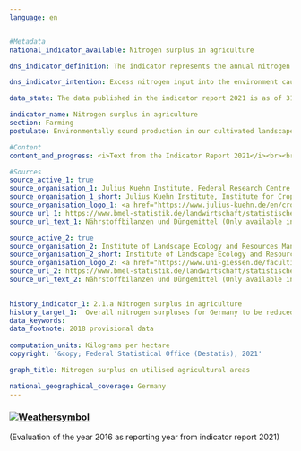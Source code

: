 ```yaml
---
language: en    


#Metadata    
national_indicator_available: Nitrogen surplus in agriculture    

dns_indicator_definition: The indicator represents the annual nitrogen surplus for the agricultural sector, calculated as nitrogen input minus removal of nitrogen, in kilograms per hectare of utilised agricultural area.    

dns_indicator_intention: Excess nitrogen input into the environment causes pollution of groundwater and surface water, the oversupply of nutrients (eutrophication) in inland waters, lakes and onshore ecosystems, the generation of greenhouse gases and acidifying atmospheric pollutants, each with negative consequences for the climate, biodiversity and landscape quality. For the period 2028 to 2032, a reduction of the nitrogen surpluses of the overall balance for Germany to 70 kilograms per hectare of utilised agricultural area on an annual average should be achieved.    

data_state: The data published in the indicator report 2021 is as of 31.12.2020. The data shown on the DNS-Online-Platform is updated regularly, so that more current data may be available online than published in the indicator report 2021.    

indicator_name: Nitrogen surplus in agriculture    
section: Farming    
postulate: Environmentally sound production in our cultivated landscapes    

#Content    
content_and_progress: <i>Text from the Indicator Report 2021</i><br><br>The indicator is calculated by the Institute for Crop and Soil Science at the Julius Kühn Institute and the Institute of Landscape Ecology and Resources Management at the University of Giessen. The calculation takes into account nitrogen inputs by fertilisers, from biological nitrogen fixation, by atmospheric inputs which are not emitted by agriculture, by seed and planting material as well as imported and domestically produced feedstuff. Nitrogen removal results from plant and animal market products.<br><br><br><br>In 2016, fertilisers were the most important component of nitrogen input in the overall balance, accounting for 55.1&nbsp;% (107 kilograms of nitrogen per hectare and year). Domestic feedstuff contributed 22.4&nbsp;% (43&nbsp;kg/ha) to nitrogen input, foreign feedstuff 12.1&nbsp;% (23&nbsp;kg/ha), the biological nitrogen fixation 6.6&nbsp;% (13&nbsp;kg/ha), the non-agricultural emissions 2.0&nbsp;% (4&nbsp;kg/ha) and seed and planting material 0.7&nbsp;% (1&nbsp;kg/ha). While the nitrogen input was reduced by about 9&nbsp;% between 1990 and 2016, the nitrogen removal increased considerably more (by 41&nbsp;%) between 1990 and 2016. In 2016, almost three quarters of the nitrogen removal from agriculture was accounted for by plant products and one quarter by animal market products.<br><br><br><br>The total balance of the indicator is calculated based on the concept of the “Hoftor-Bilanz” (farmgate balance), thus nitrogen flows within the operational cycle are not taken into account. The relevant time series for the indicator is based on the moving five-year average of the total balances of the relevant year as well as the two preceding and subsequent years. Thereby, yearly meteorological and market fluctuations, which cannot be influenced by farms, are balanced. The indicator does not provide an interpretation regarding the regional distribution of nitrogen surpluses. Even if the average value, defined as a national target for Germany, is not reached, regional nitrogen surpluses can be considerably higher than 70&nbsp;kg per hectare and year.<br><br><br><br>During the period from 1992 to 2014, the nitrogen balance fell from 121 to 97&nbsp;kg per hectare and year (– 19.5&nbsp;%). Following the major reduction in nitrogen surpluses at the beginning of the time series, the nitrogen surplus fell by only 0.9&nbsp;% between 2010 and 2014. If this trend continues, decreasing the nitrogen surplus to 70&nbsp;kg/ha of utilised agricultural area on annual average between 2028 and 2032 may not be possible.<br><br><br><br>The significant reduction of the nitrogen surplus in the early 1990s resulted from diminished use of fertilisers and falling numbers of livestock in the new Länder. The marginal decline of the indicator in the remaining course of the time series is based on a minor reduction in mineral fertiliser use and improved harvest yields resulting from technical advances in plant production and breeding (more efficient nitrogen fertilisation, variety spectrum) combined with the simultaneous expansion in the cultivation of high-yield crop types (maize, wheat) as well as improved feed conversion by livestock.<br><br><br><br>The indicator reveals a direct connection to the indicators [3.2.a](https://sustainabledevelopment-deutschland.github.io/3-2-a/) “Emissions of air pollutants”, [6.1.b](https://sustainabledevelopment-deutschland.github.io/6-1-b/) “Nitrate in groundwater”, [14.1.a](https://sustainabledevelopment-deutschland.github.io/14-1-a/) “Nitrogen input to the North and the Baltic Sea through German inflows” and [15.2](https://sustainabledevelopment-deutschland.github.io/15-2-a/) “Eutrophication of ecosystems”.    

#Sources    
source_active_1: true
source_organisation_1: Julius Kuehn Institute, Federal Research Centre for Cultivated Plants, Institute for Crop and Soil Science  
source_organisation_1_short: Julius Kuehn Institute, Institute for Crop and Soil Science  
source_organisation_logo_1: <a href="https://www.julius-kuehn.de/en/crop-and-soil-science/"><img src="https://g205sdgs.github.io/sdg-indicators/public/logosEn/jki.png" alt=" Julius Kuehn Institute, Institute for Crop and Soil Science  " title="Click here to visit the homepage of the organization" style="border: transparent"/></a>
source_url_1: https://www.bmel-statistik.de/landwirtschaft/statistischer-monatsbericht-des-bmel-kapitel-a-landwirtschaft/                        
source_url_text_1: Nährstoffbilanzen und Düngemittel (Only available in German)                        

source_active_2: true
source_organisation_2: Institute of Landscape Ecology and Resources Management, Justus Liebig University of Giessen
source_organisation_2_short: Institute of Landscape Ecology and Resources Management, Justus Liebig University of Giessen
source_organisation_logo_2: <a href="https://www.uni-giessen.de/faculties/f09/institutes/landscape?set_language=en"><img src="https://g205sdgs.github.io/sdg-indicators/public/logosEn/ug.png" alt=" Institute of Landscape Ecology and Resources Management, Justus Liebig University of Giessen" title="Click here to visit the homepage of the organization" style="border: transparent"/></a>
source_url_2: https://www.bmel-statistik.de/landwirtschaft/statistischer-monatsbericht-des-bmel-kapitel-a-landwirtschaft/                        
source_url_text_2: Nährstoffbilanzen und Düngemittel (Only available in German)                        
    

history_indicator_1: 2.1.a Nitrogen surplus in agriculture                    
history_target_1:  Overall nitrogen surpluses for Germany to be reduced to 70&nbsp;kg/ha of land used for agriculture in the annual average from 2028–2032    
data_keywords:    
data_footnote: 2018 provisional data    
    
computation_units: Kilograms per hectare    
copyright: '&copy; Federal Statistical Office (Destatis), 2021'    

graph_title: Nitrogen surplus on utilised agricultural areas    

national_geographical_coverage: Germany    
---    
```

<div>
  <div class="my-header">
    <h3>
      <a href="https://sustainabledevelopment-deutschland.github.io/en/status/"><img src="https://g205sdgs.github.io/sdg-indicators/public/Wettersymbole/Blitz.png" title="The indicator is not moving in the right direction so that the gap to the target value is widening" alt="Weathersymbol" />
      </a>
    </h3>
  </div>
  <div class="my-header-note">
    <span> (Evaluation of the year 2016 as reporting year from indicator report 2021)</span>
  </div>
</div>
